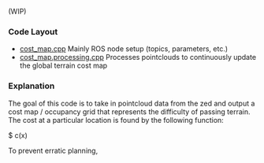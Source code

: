 (WIP)

### Code Layout

- [cost_map.cpp](./cost_map.cpp) Mainly ROS node setup (topics, parameters, etc.)
- [cost_map.processing.cpp](./cost_map.processing.cpp) Processes pointclouds to continuously update the global terrain cost map

### Explanation

The goal of this code is to take in pointcloud data from the zed and output a cost map / occupancy grid that represents the difficulty of passing terrain. The cost at a particular location is found by the following function:

$ c(x)

To prevent erratic planning, 